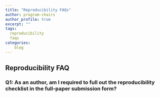 ```yaml
---
title: "Reproducibility FAQs"
author: program-chairs
author_profile: true
excerpt: ""
tags:
  reproducibility
  faqs
categories:
    blog
---
```


## Reproducibility FAQ

### Q1: As an author, am I required to full out the reproducibility checklist in the full-paper submission form? 
